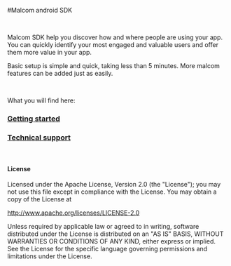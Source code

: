#Malcom android SDK

&nbsp;

Malcom SDK help you discover how and where people are using your app. You can quickly identify your most engaged and valuable users and offer them more value in your app.

Basic setup is simple and quick, taking less than 5 minutes. More malcom features can be added just as easily.

&nbsp;

What you will find here:

### [Getting started](https://github.com/MyMalcom/malcom-lib-android/wiki/Basic-setup-1.0.4)
### [Technical support](https://github.com/MyMalcom/malcom-lib-android/wiki/Technical-support)
&nbsp;
&nbsp;

#### License

Licensed under the Apache License, Version 2.0 (the "License");
you may not use this file except in compliance with the License.
You may obtain a copy of the License at

http://www.apache.org/licenses/LICENSE-2.0

Unless required by applicable law or agreed to in writing, software
distributed under the License is distributed on an "AS IS" BASIS,
WITHOUT WARRANTIES OR CONDITIONS OF ANY KIND, either express or implied.
See the License for the specific language governing permissions and
limitations under the License.
